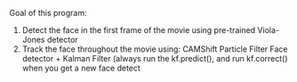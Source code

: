 Goal of this program:

1. Detect the face in the first frame of the movie using pre-trained Viola-Jones detector
2. Track the face throughout the movie using:
   CAMShift
   Particle Filter
   Face detector + Kalman Filter (always run the kf.predict(), and run kf.correct() when you get a new face detect
